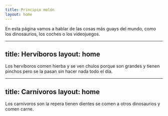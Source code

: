 ```yaml
---
title: Principio molón
layout: home
---
```


En esta página vamos a hablar de las cosas más guays del mundo, como los dinosaurios, los coches o los videojuegos.

----
title: Hervíboros
layout: home
----

Los hervíboros comen hierba y se ven chulos porque son grandes y tienen pinchos pero se la pasan sin hacer nada todo el día.

----
title: Carnívoros
layout: home
----

Los carnívoros son la repera tienen dientes se comen a otros dinosaurios y comen carne.

[^1]: [It can take up to 10 minutes for changes to your site to publish after you push the changes to GitHub](https://docs.github.com/en/pages/setting-up-a-github-pages-site-with-jekyll/creating-a-github-pages-site-with-jekyll#creating-your-site).

[Just the Docs]: https://just-the-docs.github.io/just-the-docs/
[GitHub Pages]: https://docs.github.com/en/pages
[README]: https://github.com/just-the-docs/just-the-docs-template/blob/main/README.md
[Jekyll]: https://jekyllrb.com
[GitHub Pages / Actions workflow]: https://github.blog/changelog/2022-07-27-github-pages-custom-github-actions-workflows-beta/
[use this template]: https://github.com/just-the-docs/just-the-docs-template/generate
